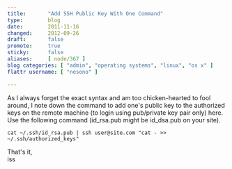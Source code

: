 ```yaml
---
title:       "Add SSH Public Key With One Command"
type:        blog
date:        2011-11-16
changed:     2012-09-26
draft:       false
promote:     true
sticky:      false
aliases:     [ node/367 ]
blog categories: [ "admin", "operating systems", "linux", "os x" ]
flattr username: [ "nesono" ]

---
```


<!--more-->
As I always forget the exact syntax and am too chicken-hearted to fool around, I note down the command to add one's public key to the authorized keys on the remote machine (to login using pub/private key pair only) here.
Use the following command (id_rsa.pub might be id_dsa.pub on your site).

<pre><code class="bash">cat ~/.ssh/id_rsa.pub | ssh user@site.com "cat - >> ~/.ssh/authorized_keys"</code></pre>

That's it,  
iss

